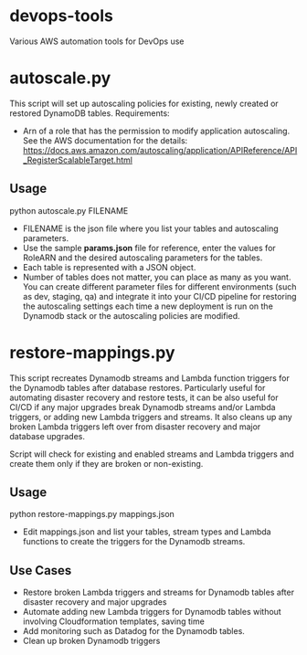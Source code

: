 # devops-tools
Various AWS automation tools for DevOps use

# autoscale.py

This script will set up autoscaling policies for existing, newly created or restored DynamoDB tables. 
Requirements:

* Arn of a role that has the permission to modify application  autoscaling. See the AWS documentation for the details: https://docs.aws.amazon.com/autoscaling/application/APIReference/API_RegisterScalableTarget.html

## Usage 

python autoscale.py FILENAME

* FILENAME is the json file where you list your tables and autoscaling parameters.
* Use the sample **params.json** file for reference, enter the values for RoleARN and the desired autoscaling parameters for the tables. 
* Each table is represented with a JSON object.
* Number of tables does not matter, you can place as many as you want. You can create different parameter files for different environments (such as dev, staging, qa) and integrate it into your CI/CD pipeline for restoring the autoscaling settings each time a new deployment is run on the Dynamodb stack or the autoscaling policies are modified.


# restore-mappings.py

This script recreates Dynamodb streams and Lambda function triggers for the Dynamodb tables after database restores. Particularly useful for automating disaster recovery and restore tests, it can be also useful for CI/CD if any major upgrades break Dynamodb streams and/or Lambda triggers, or adding new Lambda triggers and streams. It also cleans up any broken Lambda triggers left over from disaster recovery and major database upgrades.

Script will check for existing and enabled streams and Lambda triggers and create them only if they are broken or non-existing.


## Usage 

python restore-mappings.py mappings.json

* Edit mappings.json and list your tables, stream types and Lambda functions to create the triggers for the Dynamodb streams.

## Use Cases

* Restore broken Lambda triggers and streams for Dynamodb tables after disaster recovery and major upgrades
* Automate adding new Lambda triggers for Dynamodb tables without involving Cloudformation templates, saving time
* Add monitoring such as Datadog for the Dynamodb tables.
* Clean up broken Dynamodb triggers 
